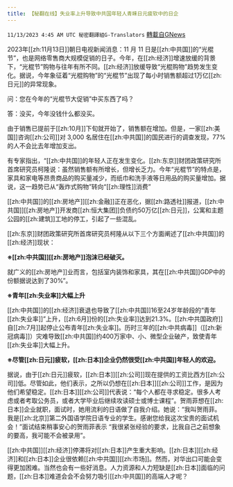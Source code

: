 ```yaml
---
title: 【秘翻在线】失业率上升导致中共国年轻人青睐日元疲软中的日企
---
```

`11/13/2023 4:45 AM UTC 秘密翻譯組G-Translators` [轉載自GNews](https://gnews.org/articles/1969428)

2023年[[zh:11月13日]]朝日电视新闻消息：11 月 11 日是[[zh:中共国]]的“光棍节”，也是网络零售商大规模促销的日子。今年，在[[zh:经济]]增速放缓的背景下，“光棍节”购物与往年有所不同。[[zh:经济]]放缓导致“光棍购物”趋势发生变化。据说，今年象征着“光棍购物”的“光棍节”出现了每小时销售额超过1万亿[[zh:日元]]的异常现象。

问：您在今年的“光棍节大促销”中买东西了吗？

答：没买，今年没钱什么都没买。

由于销售已提前于[[zh:10月]]下旬就开始了，销售额在增加。但是，一家[[zh:美国]]咨询[[zh:公司]]对 3,000 名居住在[[zh:中共国]]的国民进行的调查发现，77%的人不会比去年增加支出。 

有专家指出，“[[zh:中共国]]的年轻人正在发生变化。[[zh:东京]]财团政策研究所首席研究员柯隆说：虽然销售额有所增长，但增长乏力。今年“光棍节”的特点是，家具和家电等昂贵商品的购买量减少，而纸巾和洗手液等日用品的购买量增加。据说，这一趋势已从“轰炸式购物”转向“[[zh:理性]]消费”

[[zh:中共国]]的[[zh:房地产]][[zh:金融]]正在恶化，据[[zh:路透社]]报道，[[zh:中共国]][[zh:房地产]]开发商[[zh:恒大集团]]负债约50万亿[[zh:日元]]，公寓和主题公园的[[zh:建筑]]工地的停工，引起了一些混乱。

[[zh:东京]]财团政策研究所首席研究员柯隆从以下三个方面阐述了[[zh:中共国]]的[[zh:经济]]现状：

**※[[zh:中共国]][[zh:房地产]]泡沫已经破灭。**

就广义的[[zh:房地产]]业而言，包括室内装饰和家具，其在[[zh:中共国]]GDP中的份额据说达到了30%”。

**※青年[[zh:失业率]]大幅上升**

[[zh:中共国]]的[[zh:经济]]衰退也导致了[[zh:中共国]]16至24岁年龄段的“青年[[zh:失业率]]”上升，[[zh:6月]]份的[[zh:失业率]]达到21.3%。[[zh:中共国政府]]自[[zh:7月]]起停止公布青年[[zh:失业率]]。历时三年的[[zh:中共病毒]]（[[zh:新冠病毒]]）灾难导致[[zh:中共国]]约400万家中、小、微型企业破产，致使青年[[zh:失业率]]大幅上升。

**※尽管[[zh:日元]]疲软，[[zh:日本]]企业仍然很受[[zh:中共国]]年轻人的欢迎。**

据说，由于[[zh:日元]]疲软，[[zh:日本]][[zh:公司]]现在提供的工资比西方[[zh:公司]]低。尽管如此，他们表示，之所以仍想在[[zh:日本]][[zh:公司]]工作，是因为他们希望稳定。[[zh:日本]][[zh:公司]]代表说：“每个人都在寻求稳定。很多人考虑或者考取公务员，或者大学毕业后继续攻读硕士或博士课程”。贺雨菲想在[[zh:日本]]企业就职，面试时，她用流利的日语做了自我介绍。她说：“我叫贺雨菲。我是[[zh:北京]]第二外国语学院日语专业的学生。感谢您给我这次宝贵的面试机会！”面试结束稍事安心的贺雨菲表示 “我很紧张经验的要求，比我自己之前想象的要高，我可能不会被录用”。

[[zh:中共国]][[zh:经济]]停滞将对[[zh:日本]]产生重大影响。[[zh:日本]][[zh:经济]]和[[zh:日本]]企业很依赖[[zh:中共国]][[zh:市场]]。然而，对华出口可能会变得更加困难。当然也会有一些好消息。人力资源和人力短缺是[[zh:日本]]面临的问题，[[zh:日本]]难道会会不会努力吸引[[zh:中共国]]的高端人才呢？
